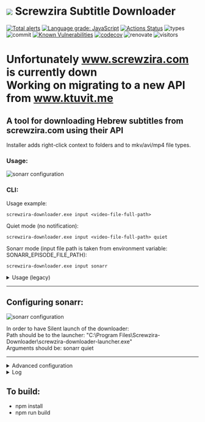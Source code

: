 # ![](https://raw.githubusercontent.com/yoavain/screwzira-subtitle-downloader/master/resources/icons/sz-64.png) Screwzira Subtitle Downloader  <br>

[![Total alerts](https://img.shields.io/lgtm/alerts/g/yoavain/screwzira-subtitle-downloader.svg?logo=lgtm&logoWidth=18)](https://lgtm.com/projects/g/yoavain/screwzira-subtitle-downloader/alerts/)
[![Language grade: JavaScript](https://img.shields.io/lgtm/grade/javascript/g/yoavain/screwzira-subtitle-downloader.svg?logo=lgtm&logoWidth=18)](https://lgtm.com/projects/g/yoavain/screwzira-subtitle-downloader/context:javascript)
[![Actions Status](https://github.com/yoavain/screwzira-subtitle-downloader/workflows/Node%20CI/badge.svg)](https://github.com/yoavain/screwzira-subtitle-downloader/actions)
![types](https://img.shields.io/npm/types/typescript.svg)
![commit](https://img.shields.io/github/last-commit/yoavain/screwzira-subtitle-downloader.svg)
[![Known Vulnerabilities](https://snyk.io//test/github/yoavain/screwzira-subtitle-downloader/badge.svg?targetFile=package.json)](https://snyk.io//test/github/yoavain/screwzira-subtitle-downloader?targetFile=package.json)
[![codecov](https://codecov.io/gh/yoavain/screwzira-subtitle-downloader/branch/master/graph/badge.svg)](https://codecov.io/gh/yoavain/screwzira-subtitle-downloader)
![renovate](https://badges.renovateapi.com/github/yoavain/screwzira-subtitle-downloader)
![visitors](https://visitor-badge.glitch.me/badge?page_id=yoavain.screwzira-subtitle-downloader)

# Unfortunately www.screwzira.com is currently down<br/>Working on migrating to a new API from www.ktuvit.me

## A tool for downloading Hebrew subtitles from screwzira.com using their API

Installer adds right-click context to folders and to mkv/avi/mp4 file types.

### Usage:

![sonarr configuration](https://raw.githubusercontent.com/yoavain/screwzira-subtitle-downloader/master/resources/screenshots/right-click-usage.gif)

### CLI:

Usage example:

```
screwzira-downloader.exe input <video-file-full-path>
```  

Quiet mode (no notification):  
```
screwzira-downloader.exe input <video-file-full-path> quiet
```
  
Sonarr mode (input file path is taken from environment variable: SONARR_EPISODE_FILE_PATH):
```
screwzira-downloader.exe input sonarr  
```

<details><summary>Usage (legacy)</summary>
<p>

```
screwzira-downloader.exe <video-file-full-path>
```
</p>
</details>

---

## Configuring sonarr:

![sonarr configuration](https://raw.githubusercontent.com/yoavain/screwzira-subtitle-downloader/master/resources/screenshots/sonarr-custom-script.png)

In order to have Silent launch of the downloader:  
Path should be to the launcher: "C:\Program Files\Screwzira-Downloader\screwzira-downloader-launcher.exe"  
Arguments should be: sonarr quiet

---

<details><summary>Advanced configuration</summary>
<p>
Configuration json file is located under the %ProgramData%\Screwzira-Downloader folder.<br>  
 * You can change the log level<br>
 * You can configure replacement pair (useful for series name mismatch)<br>
 
 example:
 ```json
{
	"logLevel": "verbose",
	"replacePairs": {
		"The Handmaids Tale": "The Handmaid's Tale"
	}
}

```
</p>
</details>

<details><summary>Log</summary>
<p>
Log file is located under the %ProgramData%\Screwzira-Downloader folder.<br>  
 * You can use it to find a reason for why subtitles that are available in the website, are not being downloaded<br> 

</p>
</details>

## To build:

 * npm install
 * npm run build
